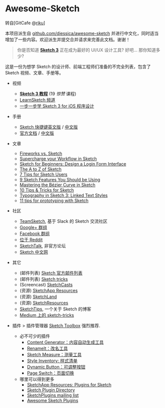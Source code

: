 # Awesome-Sketch
转自[GitCafe @[riku](https://gitcafe.com/riku)]

本项目派生自 [github.com/diessica/awesome-sketch](https://github.com/diessica/awesome-sketch) 并进行中文化，同时适当增加了一些内容。欢迎派生并提交合并请求来完善此文档。谢谢！

> 你是否知道 [**Sketch 3**](http://bohemiancoding.com/sketch/) 正在成为最好的 UI/UX 设计工具? 好吧... 那你知道多少?

这是一份为想学 Sketch 的设计师、前端工程师们准备的不完全列表，包含了 Sketch 视频、文章、手册等。

- 视频
  - **[Sketch 3 教程](https://www.youtube.com/playlist?list=PLLnpHn493BHE6UIsdKYlS5zu-ZYvx22CS)** (19 *惊赞* 课程)
  - [LearnSketch 频道](https://www.youtube.com/user/learnsketch/videos)
  - [一步一步学 Sketch 3 for iOS 程序设计](https://www.youtube.com/watch?v=6SyFaRNVuUA)

- 手册
  - [Sketch 快捷键英文版](http://sketchshortcuts.com/) / [中文版](http://ss.tto.me/)
  - [官方文档](http://www.bohemiancoding.com/sketch/support/documentation/) / [中文版](http://sketchcn.com/sketch-chinese-user-manual.html)
	  
- 文章
  - [Fireworks vs. Sketch](http://unitid.nl/english/spot-the-difference-fireworks-and-sketch-3)
  - [Supercharge your Workflow in Sketch](https://medium.com/@bazdeas/supercharge-your-workflow-in-sketch-ebc9e5274845)
  - [Sketch for Beginners: Design a Login Form Interface](http://webdesign.tutsplus.com/tutorials/sketch-for-beginners-design-a-login-form-interface--cms-21534)
  - [The A to Z of Sketch](http://webdesign.tutsplus.com/articles/the-a-to-z-of-sketch--cms-22030)
  - [7 Tips for Sketch Users](https://medium.com/design-idea/7-tips-for-sketch-users-e09c27c7ce08)
  - [9 Sketch Features You Should be Using](http://webdesign.tutsplus.com/tutorials/9-sketch-features-you-should-be-using--webdesign-18016)
  - [Mastering the Bézier Curve in Sketch](https://medium.com/sketch-app/mastering-the-bezier-curve-in-sketch-4da8fdf0dbbb)
  - [10 Tips & Tricks for Sketch](http://saloon.io/10-tips-tricks-for-sketch/)
  - [Typography in Sketch 3: Linked Text Styles](https://medium.com/@ericajaclyn/typography-in-sketch-3-linked-text-styles-9946a32af688)
  - [11 tips for prototyping with Sketch](http://blog.invisionapp.com/11-tips-for-prototyping-with-sketch/)

- 社区
  - [TeamSketch](http://teamsketch.io/), 基于 Slack 的 Sketch 交流社区
  - [Google+ 群组](https://plus.google.com/communities/105292892811319179094)
  - [Facebook 群组](https://www.facebook.com/groups/sketchformac/)
  - [位于 Reddit](http://www.reddit.com/r/sketchapp)
  - [SketchTalk](http://sketchtalk.io/), 非官方论坛
  - [Sketch 中文网](http://sketchcn.com/index.html)

- 其它
  - (邮件列表) [Sketch 官方邮件列表](https://bohemian.curated.co/)
  - (邮件列表) [Sketch tricks](http://sketchtricks.com/)
  - (Screencast) [SketchCasts](http://www.sketchcasts.net/)
  - (资源) [SketchApp Resources](http://www.sketchappsources.com/)
  - (资源) [SketchLand](http://sketch.land)
  - (资源) [SketchResources](http://sketchresources.com/)
  - [SketchTips](http://www.sketchtips.info/), 一个关于 Sketch 的博客
  - [Medium 上的 sketch-tricks](https://medium.com/sketch-tricks)

- 插件
  \> 插件管理器 [Sketch Toolbox](http://sketchtoolbox.com/) 强烈推荐.

  - 必不可少的插件
	- [Content Generator：内容自动生成工具](https://github.com/timuric/Content-generator-sketch-plugin)
	- [RenameIt：改名工具](https://github.com/rodi01/RenameIt)
	- [Sketch Measure：测量工具](https://github.com/utom/sketch-measure)
	- [Style Inventory: 样式清单](https://github.com/getflourish/Sketch-Style-Inventory/)
	- [Dynamic Button：可调整按钮](https://github.com/ddwht/sketch-dynamic-button)
	- [Page Switch：页面切换](https://github.com/mauehara/sketch-page-switch)
  - 哪里可以得到更多
	- [SketchApp Resources: Plugins for Sketch](http://www.sketchappsources.com/plugins-for-sketch.html)
	- [Sketch Plugin Directory](https://github.com/sketchplugins/plugin-directory)
	- [SketchPlugins mailing list](http://sketchplugins.com/)
	- [Awesome Sketch Plugins](http://awesome-sket.ch/)